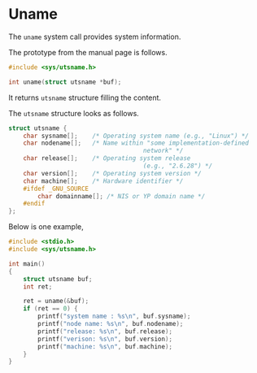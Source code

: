 # Uname

The `uname` system call provides system information.

The prototype from the manual page is follows.

```c
#include <sys/utsname.h>

int uname(struct utsname *buf);
```

It returns `utsname` structure filling the content.

The `utsname` structure looks as follows.


```c
struct utsname {
    char sysname[];    /* Operating system name (e.g., "Linux") */
    char nodename[];   /* Name within "some implementation-defined
                                     network" */
    char release[];    /* Operating system release
                                     (e.g., "2.6.28") */
    char version[];    /* Operating system version */
    char machine[];    /* Hardware identifier */
    #ifdef _GNU_SOURCE
        char domainname[]; /* NIS or YP domain name */
    #endif
};
```

Below is one example,

```c
#include <stdio.h>
#include <sys/utsname.h>

int main()
{
    struct utsname buf;
    int ret;

    ret = uname(&buf);
    if (ret == 0) {
        printf("system name : %s\n", buf.sysname);
        printf("node name: %s\n", buf.nodename);
        printf("release: %s\n", buf.release);
        printf("verison: %s\n", buf.version);
        printf("machine: %s\n", buf.machine);
    }
}
```

